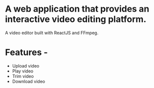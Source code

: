 # A web application that provides an interactive video editing platform.

A video editor built with ReactJS and FFmpeg.

# Features -

- Upload video
- Play video
- Trim video
- Download video
